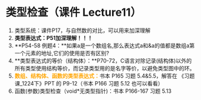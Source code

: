 # 类型检查（课件 Lecture11）
1. 类型系统：课件P17，与自然数的对比，可以用来加深理解
2. **类型表达式：P51加深理解！！！**
3. **P54-58 例题4：**如果a是一个数组名,那么表达式a和&a的值都是数组a第一个元素的地址,它们的使用是否有区别?
4. **类型表达式的等价（结构体）：**P70-72，C语言对除记录(结构体)以外的所有类型使用结构等价，而记录类型用的是名字等价，以避免类型图中的环。
5. <font color=orange>**数组、结构体、函数的类型表达式：**</font>书本 P165 习题 5.4&5.5，解答在 《习题课\_1224下》PPT 的 P9-12（书本 P166 习题 5.12 也可以看看）
6. 函数(参数)类型检查（void\*无类型指针)：书本 P166-167 习题 5.13

